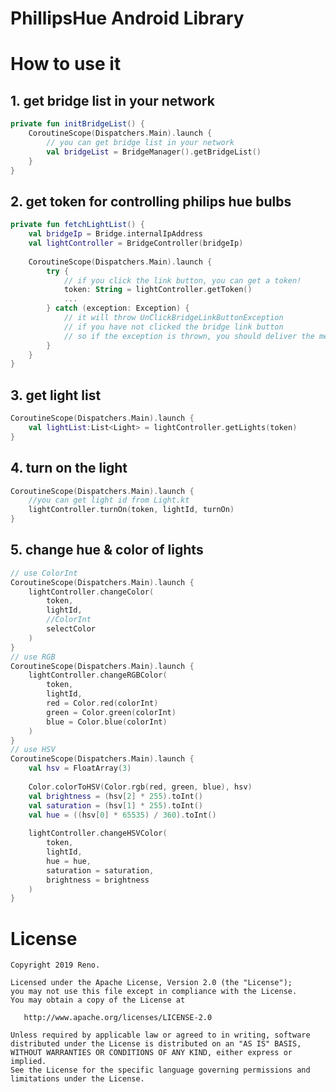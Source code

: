 # PhillipsHue Android Library

How to use it
======
## 1. get bridge list in your network
```kotlin
private fun initBridgeList() {
    CoroutineScope(Dispatchers.Main).launch {
        // you can get bridge list in your network
        val bridgeList = BridgeManager().getBridgeList()
    }
}
```

## 2. get token for controlling philips hue bulbs
```kotlin
private fun fetchLightList() {
    val bridgeIp = Bridge.internalIpAddress
    val lightController = BridgeController(bridgeIp)
    
    CoroutineScope(Dispatchers.Main).launch {
        try {
            // if you click the link button, you can get a token!
            token: String = lightController.getToken()
            ...
        } catch (exception: Exception) {
            // it will throw UnClickBridgeLinkButtonException
            // if you have not clicked the bridge link button
            // so if the exception is thrown, you should deliver the message like "click the bridge button"
        }
    }
}

```
## 3. get light list 
```kotlin
CoroutineScope(Dispatchers.Main).launch {
    val lightList:List<Light> = lightController.getLights(token)
}
```
## 4. turn on the light
```kotlin
CoroutineScope(Dispatchers.Main).launch {
    //you can get light id from Light.kt
    lightController.turnOn(token, lightId, turnOn)
}
```
## 5. change hue & color of lights
```kotlin
// use ColorInt
CoroutineScope(Dispatchers.Main).launch {
    lightController.changeColor(
        token,
        lightId,
        //ColorInt
        selectColor
    )
}
// use RGB
CoroutineScope(Dispatchers.Main).launch {
    lightController.changeRGBColor(
        token,
        lightId,
        red = Color.red(colorInt)
        green = Color.green(colorInt)
        blue = Color.blue(colorInt)
    )
}
// use HSV
CoroutineScope(Dispatchers.Main).launch {
    val hsv = FloatArray(3)
    
    Color.colorToHSV(Color.rgb(red, green, blue), hsv)
    val brightness = (hsv[2] * 255).toInt()
    val saturation = (hsv[1] * 255).toInt()
    val hue = ((hsv[0] * 65535) / 360).toInt()
    
    lightController.changeHSVColor(
        token,
        lightId,
        hue = hue,
        saturation = saturation,
        brightness = brightness
    )
}

```

License
=======

    Copyright 2019 Reno.

    Licensed under the Apache License, Version 2.0 (the "License");
    you may not use this file except in compliance with the License.
    You may obtain a copy of the License at

       http://www.apache.org/licenses/LICENSE-2.0

    Unless required by applicable law or agreed to in writing, software
    distributed under the License is distributed on an "AS IS" BASIS,
    WITHOUT WARRANTIES OR CONDITIONS OF ANY KIND, either express or implied.
    See the License for the specific language governing permissions and
    limitations under the License.
